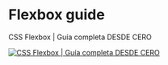 # Flexbox guide

CSS Flexbox | Guía completa DESDE CERO

[![CSS Flexbox | Guía completa DESDE CERO](https://img.youtube.com/vi/b2X3sYjRAXY/0.jpg)](https://www.youtube.com/watch?v=b2X3sYjRAXY "CSS Flexbox | Guía completa DESDE CERO")
